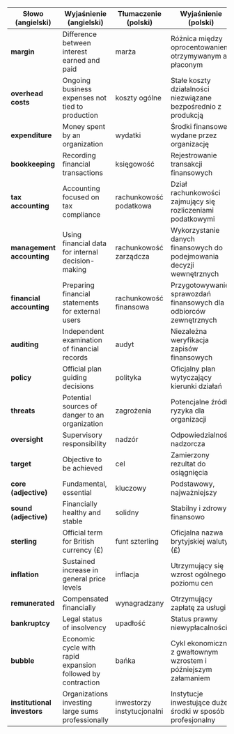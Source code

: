 | Słowo (angielski)              | Wyjaśnienie (angielski)                                                                 | Tłumaczenie (polski)             | Wyjaśnienie (polski)                                                                 |
|--------------------------------|-----------------------------------------------------------------------------------------|----------------------------------|--------------------------------------------------------------------------------------|
| **margin**                     | Difference between interest earned and paid                                             | marża                            | Różnica między oprocentowaniem otrzymywanym a płaconym                              |
| **overhead costs**             | Ongoing business expenses not tied to production                                        | koszty ogólne                    | Stałe koszty działalności niezwiązane bezpośrednio z produkcją                      |
| **expenditure**                | Money spent by an organization                                                          | wydatki                          | Środki finansowe wydane przez organizację                                           |
| **bookkeeping**                | Recording financial transactions                                                        | księgowość                       | Rejestrowanie transakcji finansowych                                                |
| **tax accounting**             | Accounting focused on tax compliance                                                    | rachunkowość podatkowa           | Dział rachunkowości zajmujący się rozliczeniami podatkowymi                         |
| **management accounting**      | Using financial data for internal decision-making                                       | rachunkowość zarządcza           | Wykorzystanie danych finansowych do podejmowania decyzji wewnętrznych               |
| **financial accounting**       | Preparing financial statements for external users                                       | rachunkowość finansowa           | Przygotowywanie sprawozdań finansowych dla odbiorców zewnętrznych                   |
| **auditing**                   | Independent examination of financial records                                            | audyt                            | Niezależna weryfikacja zapisów finansowych                                          |
| **policy**                     | Official plan guiding decisions                                                         | polityka                         | Oficjalny plan wytyczający kierunki działań                                         |
| **threats**                    | Potential sources of danger to an organization                                          | zagrożenia                       | Potencjalne źródła ryzyka dla organizacji                                            |
| **oversight**                  | Supervisory responsibility                                                              | nadzór                           | Odpowiedzialność nadzorcza                                                          |
| **target**                     | Objective to be achieved                                                                | cel                              | Zamierzony rezultat do osiągnięcia                                                  |
| **core (adjective)**           | Fundamental, essential                                                                  | kluczowy                         | Podstawowy, najważniejszy                                                           |
| **sound (adjective)**          | Financially healthy and stable                                                          | solidny                          | Stabilny i zdrowy finansowo                                                         |
| **sterling**                   | Official term for British currency (£)                                                  | funt szterling                   | Oficjalna nazwa brytyjskiej waluty (£)                                              |
| **inflation**                  | Sustained increase in general price levels                                              | inflacja                         | Utrzymujący się wzrost ogólnego poziomu cen                                         |
| **remunerated**                | Compensated financially                                                                 | wynagradzany                     | Otrzymujący zapłatę za usługi                                                       |
| **bankruptcy**                 | Legal status of insolvency                                                              | upadłość                         | Status prawny niewypłacalności                                                      |
| **bubble**                     | Economic cycle with rapid expansion followed by contraction                             | bańka                            | Cykl ekonomiczny z gwałtownym wzrostem i późniejszym załamaniem                     |
| **institutional investors**    | Organizations investing large sums professionally                                       | inwestorzy instytucjonalni       | Instytucje inwestujące duże środki w sposób profesjonalny                           |
